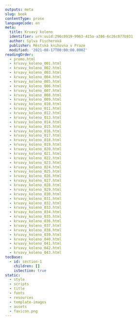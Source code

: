 ```yaml
---
outputs: meta
slug: book
contentType: prose
languageCode: en
meta:
  title: Krvavý koleno
  identifier: urn:uuid:296c0919-9963-415a-a386-6c26c077b931
  author: Sylva Fischerová
  publisher: Městská knihovna v Praze
  modified: '2021-08-17T00:00:00.000Z'
readingOrder:
  - promo.html
  - krvavy_koleno_001.html
  - krvavy_koleno_002.html
  - krvavy_koleno_003.html
  - krvavy_koleno_004.html
  - krvavy_koleno_005.html
  - krvavy_koleno_006.html
  - krvavy_koleno_007.html
  - krvavy_koleno_008.html
  - krvavy_koleno_009.html
  - krvavy_koleno_010.html
  - krvavy_koleno_011.html
  - krvavy_koleno_012.html
  - krvavy_koleno_013.html
  - krvavy_koleno_014.html
  - krvavy_koleno_015.html
  - krvavy_koleno_016.html
  - krvavy_koleno_017.html
  - krvavy_koleno_018.html
  - krvavy_koleno_019.html
  - krvavy_koleno_020.html
  - krvavy_koleno_021.html
  - krvavy_koleno_022.html
  - krvavy_koleno_023.html
  - krvavy_koleno_024.html
  - krvavy_koleno_025.html
  - krvavy_koleno_026.html
  - krvavy_koleno_027.html
  - krvavy_koleno_028.html
  - krvavy_koleno_029.html
  - krvavy_koleno_030.html
  - krvavy_koleno_031.html
  - krvavy_koleno_032.html
  - krvavy_koleno_033.html
  - krvavy_koleno_034.html
  - krvavy_koleno_035.html
  - krvavy_koleno_036.html
  - krvavy_koleno_037.html
  - krvavy_koleno_038.html
  - krvavy_koleno_039.html
  - krvavy_koleno_040.html
  - krvavy_koleno_041.html
  - krvavy_koleno_042.html
  - krvavy_koleno_043.html
tocBase:
  - id: section-1
    children: []
    isSection: true
static:
  - style
  - scripts
  - title
  - fonts
  - resources
  - template-images
  - assets
  - favicon.png
---
```

